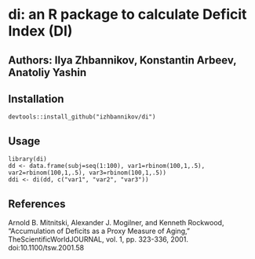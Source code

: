 # di: an R package to calculate Deficit Index (DI)

## Authors: Ilya Zhbannikov, Konstantin Arbeev, Anatoliy Yashin

## Installation

```
devtools::install_github("izhbannikov/di")
```

## Usage

```
library(di)
dd <- data.frame(subj=seq(1:100), var1=rbinom(100,1,.5), var2=rbinom(100,1,.5), var3=rbinom(100,1,.5))
ddi <- di(dd, c("var1", "var2", "var3"))
```

## References

Arnold B. Mitnitski, Alexander J. Mogilner, and Kenneth Rockwood, “Accumulation of Deficits as a Proxy Measure of Aging,” TheScientificWorldJOURNAL, vol. 1, pp. 323-336, 2001. doi:10.1100/tsw.2001.58

